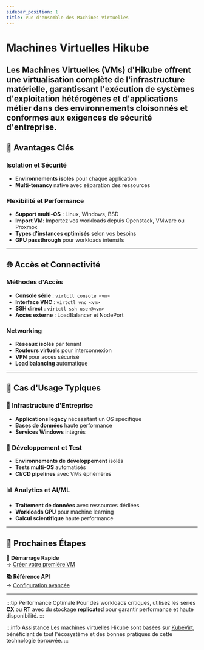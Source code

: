 ```yaml
---
sidebar_position: 1
title: Vue d'ensemble des Machines Virtuelles
---
```


# Machines Virtuelles Hikube

Les **Machines Virtuelles (VMs)** d'Hikube offrent une virtualisation complète de l'infrastructure matérielle, garantissant l'exécution de systèmes d'exploitation hétérogènes et d'applications métier dans des environnements cloisonnés et conformes aux exigences de sécurité d'entreprise.
---

## 🚀 Avantages Clés

### **Isolation et Sécurité**
- **Environnements isolés** pour chaque application
- **Multi-tenancy** native avec séparation des ressources

### **Flexibilité et Performance**
- **Support multi-OS** : Linux, Windows, BSD
- **Import VM**: Importez vos workloads depuis Openstack, VMware ou Proxmox
- **Types d'instances optimisés** selon vos besoins
- **GPU passthrough** pour workloads intensifs

---

## 🌐 Accès et Connectivité

### **Méthodes d'Accès**
- **Console série** : `virtctl console <vm>`
- **Interface VNC** : `virtctl vnc <vm>`
- **SSH direct** : `virtctl ssh user@<vm>`
- **Accès externe** : LoadBalancer et NodePort

### **Networking**
- **Réseaux isolés** par tenant
- **Routeurs virtuels** pour interconnexion
- **VPN** pour accès sécurisé
- **Load balancing** automatique

---

## 🔧 Cas d'Usage Typiques

### **🏢 Infrastructure d'Entreprise**
- **Applications legacy** nécessitant un OS spécifique
- **Bases de données** haute performance
- **Services Windows** intégrés

### **🔬 Développement et Test**
- **Environnements de développement** isolés
- **Tests multi-OS** automatisés
- **CI/CD pipelines** avec VMs éphémères

### **📊 Analytics et AI/ML**
- **Traitement de données** avec ressources dédiées
- **Workloads GPU** pour machine learning
- **Calcul scientifique** haute performance

---

## 🎯 Prochaines Étapes

<div style={{display: 'flex', gap: '20px', flexWrap: 'wrap'}}>

**🚀 Démarrage Rapide**  
→ [Créer votre première VM](./quick-start.md)

**📚 Référence API**  
→ [Configuration avancée](./api-reference.md)

</div>

---

:::tip Performance Optimale
Pour des workloads critiques, utilisez les séries **CX** ou **RT** avec du stockage **replicated** pour garantir performance et haute disponibilité.
:::

:::info Assistance
Les machines virtuelles Hikube sont basées sur [KubeVirt](https://kubevirt.io/), bénéficiant de tout l'écosystème et des bonnes pratiques de cette technologie éprouvée.
::: 